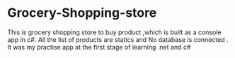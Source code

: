 # Grocery-Shopping-store
This is grocery shopping store to buy product ,which is built as a console app in c#. All the list of products are statics and No database is connected . It was my practise app at the first stage of learning .net and c#

